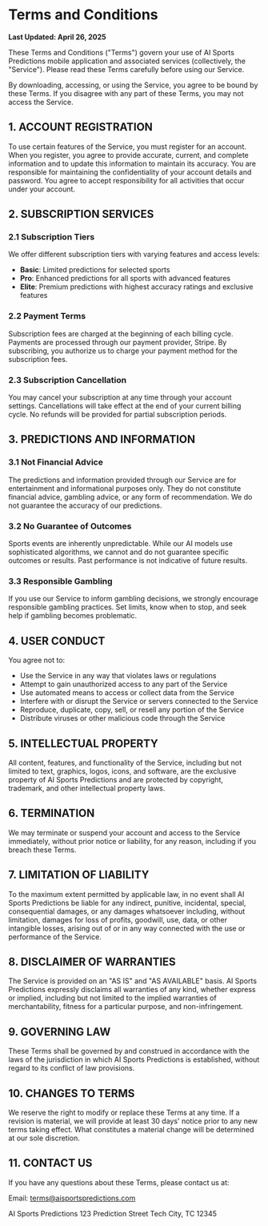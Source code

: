 # Terms and Conditions

**Last Updated: April 26, 2025**

These Terms and Conditions ("Terms") govern your use of AI Sports Predictions mobile application and associated services (collectively, the "Service"). Please read these Terms carefully before using our Service.

By downloading, accessing, or using the Service, you agree to be bound by these Terms. If you disagree with any part of these Terms, you may not access the Service.

## 1. ACCOUNT REGISTRATION

To use certain features of the Service, you must register for an account. When you register, you agree to provide accurate, current, and complete information and to update this information to maintain its accuracy. You are responsible for maintaining the confidentiality of your account details and password. You agree to accept responsibility for all activities that occur under your account.

## 2. SUBSCRIPTION SERVICES

### 2.1 Subscription Tiers

We offer different subscription tiers with varying features and access levels:

- **Basic**: Limited predictions for selected sports
- **Pro**: Enhanced predictions for all sports with advanced features
- **Elite**: Premium predictions with highest accuracy ratings and exclusive features

### 2.2 Payment Terms

Subscription fees are charged at the beginning of each billing cycle. Payments are processed through our payment provider, Stripe. By subscribing, you authorize us to charge your payment method for the subscription fees.

### 2.3 Subscription Cancellation

You may cancel your subscription at any time through your account settings. Cancellations will take effect at the end of your current billing cycle. No refunds will be provided for partial subscription periods.

## 3. PREDICTIONS AND INFORMATION

### 3.1 Not Financial Advice

The predictions and information provided through our Service are for entertainment and informational purposes only. They do not constitute financial advice, gambling advice, or any form of recommendation. We do not guarantee the accuracy of our predictions.

### 3.2 No Guarantee of Outcomes

Sports events are inherently unpredictable. While our AI models use sophisticated algorithms, we cannot and do not guarantee specific outcomes or results. Past performance is not indicative of future results.

### 3.3 Responsible Gambling

If you use our Service to inform gambling decisions, we strongly encourage responsible gambling practices. Set limits, know when to stop, and seek help if gambling becomes problematic.

## 4. USER CONDUCT

You agree not to:

- Use the Service in any way that violates laws or regulations
- Attempt to gain unauthorized access to any part of the Service
- Use automated means to access or collect data from the Service
- Interfere with or disrupt the Service or servers connected to the Service
- Reproduce, duplicate, copy, sell, or resell any portion of the Service
- Distribute viruses or other malicious code through the Service

## 5. INTELLECTUAL PROPERTY

All content, features, and functionality of the Service, including but not limited to text, graphics, logos, icons, and software, are the exclusive property of AI Sports Predictions and are protected by copyright, trademark, and other intellectual property laws.

## 6. TERMINATION

We may terminate or suspend your account and access to the Service immediately, without prior notice or liability, for any reason, including if you breach these Terms.

## 7. LIMITATION OF LIABILITY

To the maximum extent permitted by applicable law, in no event shall AI Sports Predictions be liable for any indirect, punitive, incidental, special, consequential damages, or any damages whatsoever including, without limitation, damages for loss of profits, goodwill, use, data, or other intangible losses, arising out of or in any way connected with the use or performance of the Service.

## 8. DISCLAIMER OF WARRANTIES

The Service is provided on an "AS IS" and "AS AVAILABLE" basis. AI Sports Predictions expressly disclaims all warranties of any kind, whether express or implied, including but not limited to the implied warranties of merchantability, fitness for a particular purpose, and non-infringement.

## 9. GOVERNING LAW

These Terms shall be governed by and construed in accordance with the laws of the jurisdiction in which AI Sports Predictions is established, without regard to its conflict of law provisions.

## 10. CHANGES TO TERMS

We reserve the right to modify or replace these Terms at any time. If a revision is material, we will provide at least 30 days' notice prior to any new terms taking effect. What constitutes a material change will be determined at our sole discretion.

## 11. CONTACT US

If you have any questions about these Terms, please contact us at:

Email: terms@aisportspredictions.com

AI Sports Predictions
123 Prediction Street
Tech City, TC 12345
